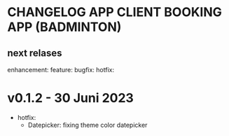 # CHANGELOG APP CLIENT BOOKING APP (BADMINTON)

## next relases

enhancement:
feature:
bugfix:
hotfix:

# v0.1.2 - 30 Juni 2023
- hotfix:
  - Datepicker: fixing theme color datepicker
